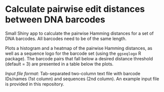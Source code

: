 # Calculate pairwise edit distances between DNA barcodes

Small Shiny app to calculate the pairwise Hamming distances for a set of DNA barcodes.
All barcodes need to be of the same length.

Plots a histogram and a heatmap of the pairwise Hamming distances, as well as a sequence logo for the barcode set (using the `ggseqlogo` R package).
The barcode pairs that fall below a desired distance threshold (default = 3) are presented in a table below the plots.

*Input file format*: Tab-separated two-column text file with barcode IDs/names (1st column) and sequences (2nd column).
An example input file is provided in this repository.

